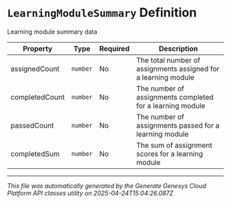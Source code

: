 # `LearningModuleSummary` Definition

Learning module summary data

| Property | Type | Required | Description |
|----------|------|----------|-------------|
| assignedCount | `number` | No | The total number of assignments assigned for a learning module |
| completedCount | `number` | No | The number of assignments completed for a learning module |
| passedCount | `number` | No | The number of assignments passed for a learning module |
| completedSum | `number` | No | The sum of assignment scores for a learning module |

---

*This file was automatically generated by the Generate Genesys Cloud Platform API classes utility on 2025-04-24T15:04:26.087Z*